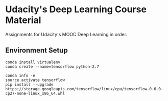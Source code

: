 # Udacity's Deep Learning Course Material 

Assignments for Udacity's MOOC Deep Learning in order. 

## Environment Setup

```
conda install virtualenv
conda create --name=tensorflow python-2.7

conda info -e
source activate tensorflow
pip install --upgrade https://storage.googleapis.com/tensorflow/linux/cpu/tensorflow-0.6.0-cp27-none-linux_x86_64.whl
```
